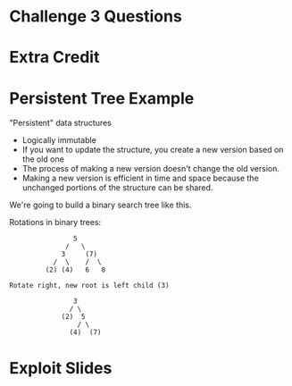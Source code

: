 
# Challenge 3 Questions


# Extra Credit


# Persistent Tree Example

"Persistent" data structures

 - Logically immutable
 - If you want to update the structure, you
   create a new version based on the old one
 - The process of making a new version doesn't
   change the old version.
 - Making a new version is efficient in time
   and space because the unchanged portions of
   the structure can be shared.

We're going to build a binary search tree
like this.

Rotations in binary trees:

```
                5
              /   \
             3     (7)
           /  \    /  \
         (2) (4)   6   8

Rotate right, new root is left child (3)

                3
               / \
             (2)  5
                 / \
               (4)  (7)
```


# Exploit Slides
